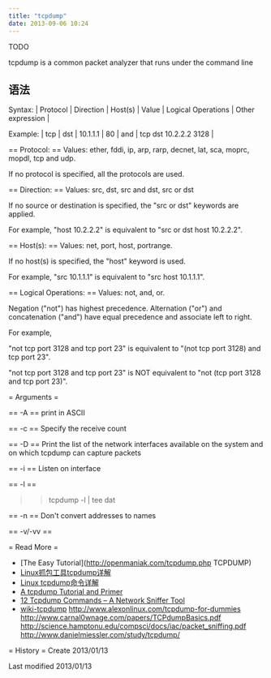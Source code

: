 ```yaml
---
title: "tcpdump"
date: 2013-09-06 10:24
---
```


TODO

tcpdump is a common packet analyzer that runs under the command line

## 语法 ##
Syntax: 
| Protocol | Direction | Host(s) | Value | Logical Operations | Other expression |

Example:
| tcp | dst | 10.1.1.1 | 80 | and | tcp dst 10.2.2.2 3128 |

== Protocol: ==
Values: ether, fddi, ip, arp, rarp, decnet, lat, sca, moprc, mopdl, tcp and udp.

If no protocol is specified, all the protocols are used. 

== Direction: ==
Values: src, dst, src and dst, src or dst

If no source or destination is specified, the "src or dst" keywords are applied. 

For example, "host 10.2.2.2" is equivalent to "src or dst host 10.2.2.2".

== Host(s): ==
Values: net, port, host, portrange.

If no host(s) is specified, the "host" keyword is used.

For example, "src 10.1.1.1" is equivalent to "src host 10.1.1.1". 

== Logical Operations: ==
Values: not, and, or.

Negation ("not") has highest precedence. Alternation ("or") and concatenation ("and") have equal precedence and associate left to right.

For example,

"not tcp port 3128 and tcp port 23" is equivalent to "(not tcp port 3128) and tcp port 23".

"not tcp port 3128 and tcp port 23" is NOT equivalent to "not (tcp port 3128 and tcp port 23)".

= Arguments =

== -A ==
print in ASCII

== -c ==
Specify the receive count 

== -D ==
Print the list of the network interfaces available on the system and on which tcpdump can capture packets

== -i ==
Listen on interface

== -l ==
>> tcpdump -l | tee dat

== -n ==
Don't convert addresses to names

== -v/-vv ==


= Read More =

* [The Easy Tutorial](http://openmaniak.com/tcpdump.php TCPDUMP)
* [Linux抓包工具tcpdump详解](http://www.ha97.com/4550.html)
* [Linux tcpdump命令详解](http://www.cnblogs.com/ggjucheng/archive/2012/01/14/2322659.html)
* [A tcpdump Tutorial and Primer](http://danielmiessler.com/study/tcpdump/)
* [12 Tcpdump Commands – A Network Sniffer Tool](http://www.tecmint.com/12-tcpdump-commands-a-network-sniffer-tool/)
* [wiki-tcpdump](http://en.wikipedia.org/wiki/Tcpdump)
http://www.alexonlinux.com/tcpdump-for-dummies
http://www.carnal0wnage.com/papers/TCPdumpBasics.pdf
http://science.hamptonu.edu/compsci/docs/iac/packet_sniffing.pdf
http://www.danielmiessler.com/study/tcpdump/


= History =
Create 2013/01/13

Last modified 2013/01/13
